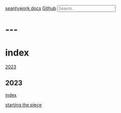 <script src="https://ajax.googleapis.com/ajax/libs/jquery/3.7.1/jquery.min.js"></script>
<script src="https://unpkg.com/axios/dist/axios.min.js"></script>
<style src="https://seantywork.github.io/seantywork/readme.css"></style>

<div class="topnav">
    <a class="active" href="#home">seantywork docs</a>
    <a href="https://github.com/seantywork/">Github</a>
    <input id="seantywork-index-query" type="text" placeholder="Search..">
</div>

<ul id="seantywork-search-result">

</ul>

<script src="https://seantywork.github.io/seantywork/search.js"></script>

# ---

# index

[2023](#2023)

## 2023

[index](#index)

[starting the piece](2023/2023-12-06-starting-the-piece.md)

